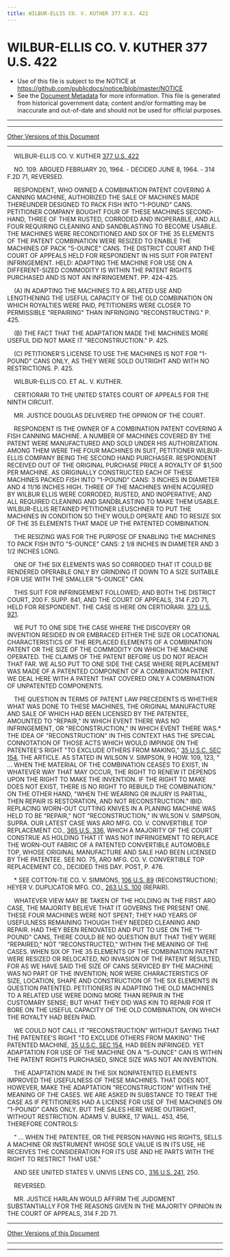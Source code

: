 ```yaml
---
title: WILBUR-ELLIS CO. V. KUTHER 377 U.S. 422
---
```


# WILBUR-ELLIS CO. V. KUTHER 377 U.S. 422

* Use of this file is subject to the NOTICE at https://github.com/publicdocs/notice/blob/master/NOTICE
* See the [Document Metadata](../../../index.md) for more information.
  This file is generated from historical government data; content and/or formatting may be inaccurate and out-of-date and should not be used for official purposes.

----------
----------

[Other Versions of this Document](https://publicdocs.github.io/go/links?ns=uslm-x&ref=%2Fus%2Fcourts%2Fscotus%2FusReporter%2F377%2F422)

----------

    WILBUR-ELLIS CO. V. KUTHER [377 U.S. 422][/us/courts/scotus/usReporter/377/422]

    NO. 109.  ARGUED FEBRUARY 20, 1964.  - DECIDED JUNE 8, 1964.  - 314 F.2D 71, REVERSED.

    RESPONDENT, WHO OWNED A COMBINATION PATENT COVERING A CANNING MACHINE, AUTHORIZED THE SALE OF MACHINES MADE THEREUNDER DESIGNED TO PACK FISH INTO "1-POUND" CANS.  PETITIONER COMPANY BOUGHT FOUR OF THESE MACHINES SECOND-HAND, THREE OF THEM RUSTED, CORRODED AND INOPERABLE, AND ALL FOUR REQUIRING CLEANING AND SANDBLASTING TO BECOME USABLE.  THE MACHINES WERE RECONDITIONED AND SIX OF THE 35 ELEMENTS OF THE PATENT COMBINATION WERE RESIZED TO ENABLE THE MACHINES OF PACK "5-OUNCE" CANS.  THE DISTRICT COURT AND THE COURT OF APPEALS HELD FOR RESPONDENT IN HIS SUIT FOR PATENT INFRINGEMENT.  HELD:  ADAPTING THE MACHINE FOR USE ON A DIFFERENT-SIZED COMMODITY IS WITHIN THE PATENT RIGHTS PURCHASED AND IS NOT AN INFRINGEMENT.  PP. 424-425.

    (A)  IN ADAPTING THE MACHINES TO A RELATED USE AND LENGTHENING THE USEFUL CAPACITY OF THE OLD COMBINATION ON WHICH ROYALTIES WERE PAID, PETITIONERS WERE CLOSER TO PERMISSIBLE "REPAIRING" THAN INFRINGING "RECONSTRUCTING."  P. 425.

    (B)  THE FACT THAT THE ADAPTATION MADE THE MACHINES MORE USEFUL DID NOT MAKE IT "RECONSTRUCTION."  P. 425.

    (C) PETITIONER'S LICENSE TO USE THE MACHINES IS NOT FOR "1-POUND" CANS ONLY, AS THEY WERE SOLD OUTRIGHT AND WITH NO RESTRICTIONS.  P. 425.

    WILBUR-ELLIS CO. ET AL. V. KUTHER.

    CERTIORARI TO THE UNITED STATES COURT OF APPEALS FOR THE NINTH CIRCUIT.

    MR. JUSTICE DOUGLAS DELIVERED THE OPINION OF THE COURT.

    RESPONDENT IS THE OWNER OF A COMBINATION PATENT COVERING A FISH CANNING MACHINE.  A NUMBER OF MACHINES COVERED BY THE PATENT WERE MANUFACTURED AND SOLD UNDER HIS AUTHORIZATION.  AMONG THEM WERE THE FOUR MACHINES IN SUIT, PETITIONER WILBUR-ELLIS COMPANY BEING THE SECOND HAND PURCHASER.  RESPONDENT RECEIVED OUT OF THE ORIGINAL PURCHASE PRICE A ROYALTY OF $1,500 PER MACHINE.  AS ORIGINALLY CONSTRUCTED EACH OF THESE MACHINES PACKED FISH INTO "1-POUND" CANS: 3 INCHES IN DIAMETER AND 4 11/16 INCHES HIGH.  THREE OF THE MACHINES WHEN ACQUIRED BY WILBUR ELLIS WERE CORRODED, RUSTED, AND INOPERATIVE; AND ALL REQUIRED CLEANING AND SANDBLASTING TO MAKE THEM USABLE.  WILBUR-ELLIS RETAINED PETITIONER LEUSCHNER TO PUT THE MACHINES IN CONDITION SO THEY WOULD OPERATE AND TO RESIZE SIX OF THE 35 ELEMENTS THAT MADE UP THE PATENTED COMBINATION.

    THE RESIZING WAS FOR THE PURPOSE OF ENABLING THE MACHINES TO PACK FISH INTO "5-OUNCE" CANS: 2 1/8 INCHES IN DIAMETER AND 3 1/2 INCHES LONG.

    ONE OF THE SIX ELEMENTS WAS SO CORRODED THAT IT COULD BE RENDERED OPERABLE ONLY BY GRINDING IT DOWN TO A SIZE SUITABLE FOR USE WITH THE SMALLER "5-OUNCE" CAN.

    THIS SUIT FOR INFRINGEMENT FOLLOWED; AND BOTH THE DISTRICT COURT, 200 F. SUPP. 841, AND THE COURT OF APPEALS, 314 F.2D 71, HELD FOR RESPONDENT.  THE CASE IS HERE ON CERTIORARI.  [373 U.S. 921][/us/courts/scotus/usReporter/373/921].

    WE PUT TO ONE SIDE THE CASE WHERE THE DISCOVERY OR INVENTION RESIDED IN OR EMBRACED EITHER THE SIZE OR LOCATIONAL CHARACTERISTICS OF THE REPLACED ELEMENTS OF A COMBINATION PATENT OR THE SIZE OF THE COMMODITY ON WHICH THE MACHINE OPERATED.  THE CLAIMS OF THE PATENT BEFORE US DO NOT REACH THAT FAR.  WE ALSO PUT TO ONE SIDE THE CASE WHERE REPLACEMENT WAS MADE OF A PATENTED COMPONENT OF A COMBINATION PATENT.  WE DEAL HERE WITH A PATENT THAT COVERED ONLY A COMBINATION OF UNPATENTED COMPONENTS.

    THE QUESTION IN TERMS OF PATENT LAW PRECEDENTS IS WHETHER WHAT WAS DONE TO THESE MACHINES, THE ORIGINAL MANUFACTURE AND SALE OF WHICH HAD BEEN LICENSED BY THE PATENTEE, AMOUNTED TO "REPAIR," IN WHICH EVENT THERE WAS NO INFRINGEMENT, OR "RECONSTRUCTION," IN WHICH EVENT THERE WAS.\*  THE IDEA OF "RECONSTRUCTION" IN THIS CONTEXT HAS THE SPECIAL CONNOTATION OF THOSE ACTS WHICH WOULD IMPINGE ON THE PATENTEE'S RIGHT "TO EXCLUDE OTHERS FROM MAKING," [35 U.S.C.  SEC 154][/us/usc/t35/s154], THE ARTICLE.  AS STATED IN WILSON V. SIMPSON, 9 HOW.  109, 123, "  ...  WHEN THE MATERIAL OF THE COMBINATION CEASES TO EXIST, IN WHATEVER WAY THAT MAY OCCUR, THE RIGHT TO RENEW IT DEPENDS UPON THE RIGHT TO MAKE THE INVENTION.  IF THE RIGHT TO MAKE DOES NOT EXIST, THERE IS NO RIGHT TO REBUILD THE COMBINATION."  ON THE OTHER HAND, "WHEN THE WEARING OR INJURY IS PARTIAL, THEN REPAIR IS RESTORATION, AND NOT RECONSTRUCTION."  IBID. REPLACING WORN-OUT CUTTING KNIVES IN A PLANING MACHINE WAS HELD TO BE "REPAIR," NOT "RECONSTRUCTION," IN WILSON V. SIMPSON, SUPRA.  OUR LATEST CASE WAS ARO MFG. CO. V. CONVERTIBLE TOP REPLACEMENT CO., [365 U.S. 336][/us/courts/scotus/usReporter/365/336], WHICH A MAJORITY OF THE COURT CONSTRUE AS HOLDING THAT IT WAS NOT INFRINGEMENT TO REPLACE THE WORN-OUT FABRIC OF A PATENTED CONVERTIBLE AUTOMOBILE TOP, WHOSE ORIGINAL MANUFACTURE AND SALE HAD BEEN LICENSED BY THE PATENTEE.  SEE NO. 75, ARO MFG. CO. V. CONVERTIBLE TOP REPLACEMENT CO., DECIDED THIS DAY.  POST, P. 476.

    \* SEE COTTON-TIE CO. V. SIMMONS, [106 U.S. 89][/us/courts/scotus/usReporter/106/89] (RECONSTRUCTION); HEYER V. DUPLICATOR MFG. CO., [263 U.S. 100][/us/courts/scotus/usReporter/263/100] (REPAIR).

    WHATEVER VIEW MAY BE TAKEN OF THE HOLDING IN THE FIRST ARO CASE, THE MAJORITY BELIEVE THAT IT GOVERNS THE PRESENT ONE.  THESE FOUR MACHINES WERE NOT SPENT; THEY HAD YEARS OF USEFULNESS REMAINING THOUGH THEY NEEDED CLEANING AND REPAIR.  HAD THEY BEEN RENOVATED AND PUT TO USE ON THE "1-POUND" CANS, THERE COULD BE NO QUESTION BUT THAT THEY WERE "REPAIRED," NOT "RECONSTRUCTED," WITHIN THE MEANING OF THE CASES.  WHEN SIX OF THE 35 ELEMENTS OF THE COMBINATION PATENT WERE RESIZED OR RELOCATED, NO INVASION OF THE PATENT RESULTED, FOR AS WE HAVE SAID THE SIZE OF CANS SERVICED BY THE MACHINE WAS NO PART OF THE INVENTION; NOR WERE CHARACTERISTICS OF SIZE, LOCATION, SHAPE AND CONSTRUCTION OF THE SIX ELEMENTS IN QUESTION PATENTED.  PETITIONERS IN ADAPTING THE OLD MACHINES TO A RELATED USE WERE DOING MORE THAN REPAIR IN THE CUSTOMARY SENSE; BUT WHAT THEY DID WAS KIN TO REPAIR FOR IT BORE ON THE USEFUL CAPACITY OF THE OLD COMBINATION, ON WHICH THE ROYALTY HAD BEEN PAID.

    WE COULD NOT CALL IT "RECONSTRUCTION" WITHOUT SAYING THAT THE PATENTEE'S RIGHT "TO EXCLUDE OTHERS FROM MAKING" THE PATENTED MACHINE, [35 U.S.C. SEC 154][/us/usc/t35/s154], HAD BEEN INFRINGED.  YET ADAPTATION FOR USE OF THE MACHINE ON A "5-OUNCE" CAN IS WITHIN THE PATENT RIGHTS PURCHASED, SINCE SIZE WAS NOT AN INVENTION.

    THE ADAPTATION MADE IN THE SIX NONPATENTED ELEMENTS IMPROVED THE USEFULNESS OF THESE MACHINES.  THAT DOES NOT, HOWEVER, MAKE THE ADAPTATION "RECONSTRUCTION" WITHIN THE MEANING OF THE CASES.  WE ARE ASKED IN SUBSTANCE TO TREAT THE CASE AS IF PETITIONERS HAD A LICENSE FOR USE OF THE MACHINES ON "1-POUND" CANS ONLY.  BUT THE SALES HERE WERE OUTRIGHT, WITHOUT RESTRICTION.  ADAMS V. BURKE, 17 WALL.  453, 456, THEREFORE CONTROLS:

    "  ...  WHEN THE PATENTEE, OR THE PERSON HAVING HIS RIGHTS, SELLS A MACHINE OR INSTRUMENT WHOSE SOLE VALUE IS IN ITS USE, HE RECEIVES THE CONSIDERATION FOR ITS USE AND HE PARTS WITH THE RIGHT TO RESTRICT THAT USE."

    AND SEE UNITED STATES V. UNIVIS LENS CO., [316 U.S. 241][/us/courts/scotus/usReporter/316/241], 250.

    REVERSED.

    MR. JUSTICE HARLAN WOULD AFFIRM THE JUDGMENT SUBSTANTIALLY FOR THE REASONS GIVEN IN THE MAJORITY OPINION IN THE COURT OF APPEALS, 314 F.2D 71.

----------

[Other Versions of this Document](https://publicdocs.github.io/go/links?ns=uslm-x&ref=%2Fus%2Fcourts%2Fscotus%2FusReporter%2F377%2F422)

----------
----------

[/us/courts/scotus/usReporter/377/422]: https://publicdocs.github.io/go/links?ns=uslm-x&ref=%2Fus%2Fcourts%2Fscotus%2FusReporter%2F377%2F422
[/us/courts/scotus/usReporter/373/921]: https://publicdocs.github.io/go/links?ns=uslm-x&ref=%2Fus%2Fcourts%2Fscotus%2FusReporter%2F373%2F921
[/us/usc/t35/s154]: https://publicdocs.github.io/go/links?ns=uslm&ref=%2Fus%2Fusc%2Ft35%2Fs154
[/us/courts/scotus/usReporter/365/336]: https://publicdocs.github.io/go/links?ns=uslm-x&ref=%2Fus%2Fcourts%2Fscotus%2FusReporter%2F365%2F336
[/us/courts/scotus/usReporter/106/89]: https://publicdocs.github.io/go/links?ns=uslm-x&ref=%2Fus%2Fcourts%2Fscotus%2FusReporter%2F106%2F89
[/us/courts/scotus/usReporter/263/100]: https://publicdocs.github.io/go/links?ns=uslm-x&ref=%2Fus%2Fcourts%2Fscotus%2FusReporter%2F263%2F100
[/us/usc/t35/s154]: https://publicdocs.github.io/go/links?ns=uslm&ref=%2Fus%2Fusc%2Ft35%2Fs154
[/us/courts/scotus/usReporter/316/241]: https://publicdocs.github.io/go/links?ns=uslm-x&ref=%2Fus%2Fcourts%2Fscotus%2FusReporter%2F316%2F241


